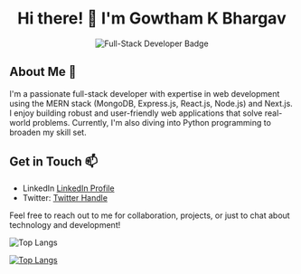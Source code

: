 <div align="center">
  <h1>Hi there! 👋 I'm Gowtham K Bhargav</h1>
  <img src="https://img.shields.io/badge/Full--Stack%20Developer-MERN%20%7C%20Next.js-blueviolet" alt="Full-Stack Developer Badge">
</div>

## About Me 🚀

I'm a passionate full-stack developer with expertise in web development using the MERN stack (MongoDB, Express.js, React.js, Node.js) and Next.js. I enjoy building robust and user-friendly web applications that solve real-world problems. Currently, I'm also diving into Python programming to broaden my skill set.



## Get in Touch 📫

- LinkedIn [LinkedIn Profile](https://linkedin.com/in/gowthamkbhargav)
- Twitter: [Twitter Handle](https://twitter.com/gowthambhargav_)

Feel free to reach out to me for collaboration, projects, or just to chat about technology and development!


![Top Langs](https://github-readme-stats.vercel.app/api/top-langs/?username=gowthambhargav&hide_progress=true)


[![Top Langs](https://github-readme-stats.vercel.app/api/top-langs/?username=gowthambhargav&layout=pie)](https://github.com/anuraghazra/github-readme-stats)

